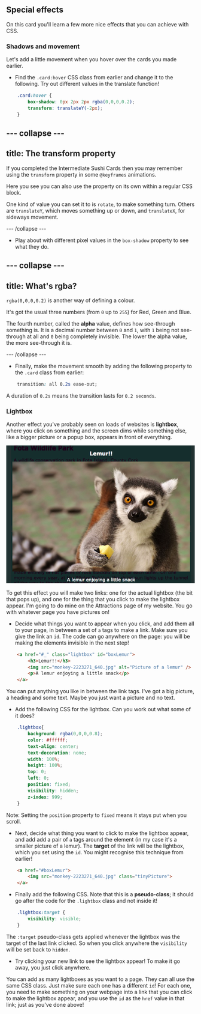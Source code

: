 ## Special effects

On this card you'll learn a few more nice effects that you can achieve with CSS.

### Shadows and movement

Let's add a little movement when you hover over the cards you made earlier. 


+ Find the `.card:hover` CSS class from earlier and change it to the following. Try out different values in the translate function!

```css
    .card:hover {
        box-shadow: 0px 2px 2px rgba(0,0,0,0.2); 
        transform: translateY(-2px);
    }
```
    
--- collapse ---
---
title: The transform property
---

If you completed the Intermediate Sushi Cards then you may remember using the `transform` property in some `@keyframes` animations.

Here you see you can also use the property on its own within a regular CSS block.

One kind of value you can set it to is `rotate`, to make something turn. Others are `translateY`, which moves something up or down, and `translateX`, for sideways movement.

--- /collapse ---
   
+ Play about with different pixel values in the `box-shadow` property to see what they do. 
     
--- collapse ---
---
title: What's rgba?
---

`rgba(0,0,0,0.2)` is another way of defining a colour. 

It's got the usual three numbers \(from `0` up to `255`\) for Red, Green and Blue. 

The fourth number, called the **alpha** value, defines how see-through something is. It is a decimal number between `0` and `1`, with `1` being not see-through at all and `0` being completely invisible. The lower the alpha value, the more see-through it is.

--- /collapse ---

+ Finally, make the movement smooth by adding the following property to the `.card` class from earlier: 

```css
    transition: all 0.2s ease-out;
``` 

A duration of `0.2s` means the transition lasts for `0.2 seconds`.

### Lightbox

Another effect you've probably seen on loads of websites is **lightbox**, where you click on something and the screen dims while something else, like a bigger picture or a popup box, appears in front of everything. 

![Lightbox effect in action](images/lightboxLemur.png)

To get this effect you will make two links: one for the actual lightbox (the bit that pops up), and one for the thing that you click to make the lightbox appear. I'm going to do mine on the Attractions page of my website. You go with whatever page you have pictures on!

+ Decide what things you want to appear when you click, and add them all to your page, in between a set of `a` tags to make a link. Make sure you give the link an `id`. The code can go anywhere on the page: you will be making the elements invisible in the next step!

```html
    <a href="#_" class="lightbox" id="boxLemur">
        <h3>Lemur!!</h3>
        <img src="monkey-2223271_640.jpg" alt="Picture of a lemur" />
        <p>A lemur enjoying a little snack</p>
    </a>
```

You can put anything you like in between the link tags. I've got a big picture, a heading and some text. Maybe you just want a picture and no text.

+ Add the following CSS for the lightbox. Can you work out what some of it does?
```css
    .lightbox{
        background: rgba(0,0,0,0.8);
        color: #ffffff;
        text-align: center;
        text-decoration: none;
        width: 100%;
        height: 100%;
        top: 0;
        left: 0;
        position: fixed;
        visibility: hidden;
        z-index: 999;
    }
```

Note: Setting the `position` property to `fixed` means it stays put when you scroll.

+ Next, decide what thing you want to click to make the lightbox appear, and add add a pair of `a` tags around the element (in my case it's a smaller picture of a lemur). The **target** of the link will be the lightbox, which you set using the `id`. You might recognise this technique from earlier!

```html
    <a href="#boxLemur">
        <img src="monkey-2223271_640.jpg" class="tinyPicture">
    </a>
```

+ Finally add the following CSS. Note that this is a **pseudo-class**; it should go after the code for the `.lightbox` class and not inside it!

```css
    .lightbox:target {
        visibility: visible;
    }
```
    
The `:target` pseudo-class gets applied whenever the lightbox was the target of the last link clicked. So when you click anywhere the `visibility` will be set back to `hidden`.

+ Try clicking your new link to see the lightbox appear! To make it go away, you just click anywhere.

You can add as many lightboxes as you want to a page. They can all use the same CSS class. Just make sure each one has a different `id`! For each one, you need to make something on your webpage into a link that you can click to make the lightbox appear, and you use the `id` as the `href` value in that link; just as you've done above!